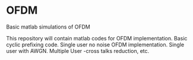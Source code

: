 # OFDM
Basic matlab simulations of OFDM

This repository will contain matlab codes for OFDM implementation.
Basic cyclic prefixing code.
Single user no noise OFDM implementation.
Single user with AWGN.
Multiple User -cross talks reduction, etc.
